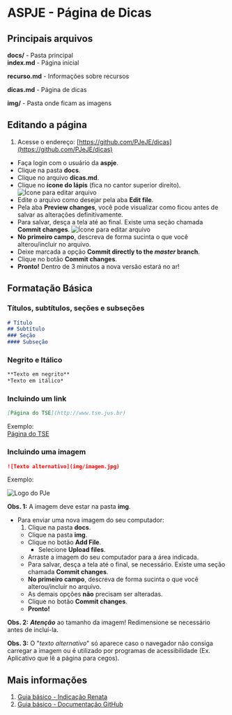 # ASPJE - Página de Dicas  

## Principais arquivos

**docs/** - Pasta principal  
**index.md** - Página inicial

**recurso.md** - Informações sobre recursos 

**dicas.md** - Página de dicas   

**img/** - Pasta onde ficam as imagens  


## Editando a página

1. Acesse o endereço: [https://github.com/PJeJE/dicas](https://github.com/PJeJE/dicas)
* Faça login com o usuário da **aspje**.
* Clique na pasta **docs**.
* Clique no arquivo **dicas.md**.
* Clique no **ícone do lápis** (fica no cantor superior direito).
    ![Ícone para editar arquivo](../img/como_lapis.png)
* Edite o arquivo como desejar pela aba **Edit file**.
* Pela aba **Preview changes**, você pode visualizar como ficou antes de salvar as alterações definitivamente.
* Para salvar, desça a tela até ao final. Existe uma seção chamada **Commit changes**.
    ![Ícone para editar arquivo](../img/como_commit.png)
* **No primeiro campo**, descreva de forma sucinta o que você alterou/incluir no arquivo.
* Deixe marcada a opção **Commit directly to the _master_ branch**.
* Clique no botão **Commit changes**.
* **Pronto!** Dentro de 3 minutos a nova versão estará no ar!


## Formatação Básica

### Títulos, subtítulos, seções e subseções

```md
# Título
## Subtítulo
### Seção
#### Subseção
```


### Negrito e Itálico

```md
**Texto em negrito**
*Texto em itálico*
```


### Incluindo um link

```md
[Página do TSE](http://www.tse.jus.br)
```

Exemplo:  
[Página do TSE](http://www.tse.jus.br)


### Incluindo uma imagem


```md
![Texto alternativo](img/imagem.jpg)
```

Exemplo:

![Logo do PJe](../img/pje.jpg)

**Obs. 1:** A imagem deve estar na pasta **img**.

* Para enviar uma nova imagem do seu computador:
    1. Clique na pasta **docs**.
    * Clique na pasta **img**.
    * Clique no botão **Add File**.
        * Selecione **Upload files**.
    * Arraste a imagem do seu computador para a área indicada.
    * Para salvar, desça a tela até o final, se necessário. Existe uma seção chamada **Commit changes**.
    * **No primeiro campo**, descreva de forma sucinta o que você alterou/incluir no arquivo.
    * As demais opções **não** precisam ser alteradas.
    * Clique no botão **Commit changes**.
    * **Pronto!**



**Obs. 2:** _**Atenção**_ ao tamanho da imagem! Redimensione se necessário antes de incluí-la.

**Obs. 3:** O "*texto alternativo*" só aparece caso o navegador não consiga carregar a imagem ou é
utilizado por programas de acessibilidade (Ex. Aplicativo que lê a página para cegos).


## Mais informações
1. [Guia básico - Indicação Renata](https://docs.pipz.com/central-de-ajuda/learning-center/guia-basico-de-markdown#open)
2. [Guia básico - Documentação GitHub](https://docs.github.com/pt/free-pro-team@latest/github/writing-on-github/basic-writing-and-formatting-syntax)





